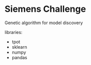 # Siemens Challenge
Genetic algorithm for model discovery

libraries:
- tpot 
- sklearn
- numpy
- pandas
